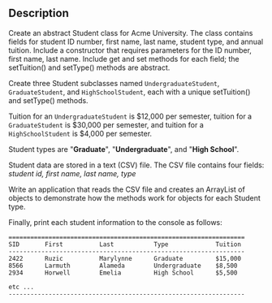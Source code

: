 ## Description

Create an abstract Student class for Acme University. The class contains fields for student ID number, first name, last name, student type, and annual tuition. Include a constructor that requires parameters for the 
ID number, first name, last name. Include get and set methods for each field; the setTuition() and setType() methods are abstract. 

Create three Student subclasses named `UndergraduateStudent`, `GraduateStudent`, and `HighSchoolStudent`, each with a unique setTuition() and setType() methods. 

Tuition for an `UndergraduateStudent` is $12,000 per semester, tuition for a `GraduateStudent` is $30,000 per semester, and tuition for a `HighSchoolStudent` is $4,000 per semester.  

Student types are "**Graduate**", "**Undergraduate**", and "**High School**".
 
Student data are stored in a text (CSV) file. The CSV file contains four fields:  *student id, first name, last name, type*
 
Write an application that reads the CSV file and creates an ArrayList of objects to demonstrate how the methods work for objects for each Student type. 

Finally, print each student information to the console as follows:
```  
=================================================================
SID       First          Last           Type             Tuition
-----------------------------------------------------------------
2422      Ruzic          Marylynne      Graduate         $15,000
8566      Larmuth        Alameda        Undergraduate    $8,500
2934      Horwell        Emelia         High School      $5,500
 
etc ...
-----------------------------------------------------------------
```
